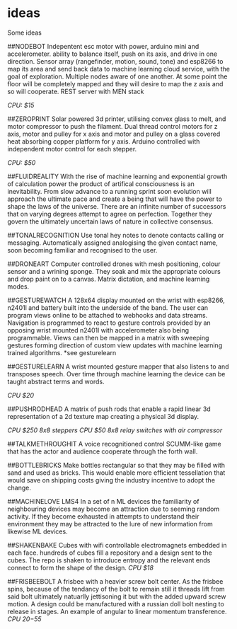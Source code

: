 # ideas
Some ideas

##NODEBOT
Indepentent esc motor with power, arduino mini and accelerometer. ability to balance itself, push on its axis, and drive in one direction. Sensor array (rangefinder, motion, sound, tone) and esp8266 to map its area and send back data to machine learning cloud service, with the goal of exploration. Multiple nodes aware of one another.  At some point the floor will be completely mapped and they will desire to map the z axis and so will cooperate. REST server with MEN stack 

*CPU: $15*


##ZEROPRINT
Solar powered 3d printer, utilising convex glass to melt, and motor compressor to push the filament. Dual thread control motors for z axis, motor and pulley for x axis and motor and pulley on a glass covered heat absorbing copper platform for y axis. Arduino controlled with independent motor control for each stepper.

*CPU: $50*

##FLUIDREALITY
With the rise of machine learning and exponential growth of calculation power the product of artifical consciousness is an inevitability. From slow advance to a running sprint soon evolution will approach the ultimate pace and create a being that will have the power to shape the laws of the universe. There are an infinite number of successors that on varying degrees attempt to agree on perfection. Together they govern the ultimately uncertain laws of nature in collective consensus.

##TONALRECOGNITION
Use tonal hey notes to denote contacts calling or messaging. Automatically assigned analogising the given contact name, soon becoming familiar and recognised to the user.

##DRONEART
Computer controlled drones with mesh positioning, colour sensor and a wrining sponge. They soak and mix the appropriate colours and drop paint on to a canvas. Matrix dictation, and machine learning modes.

##GESTUREWATCH
A 128x64 display mounted on the wrist with esp8266, n2401l and battery built into the underside of the band. The user can program views online to be attached to webhooks and data streams. Navigation is programmed to react to gesture controls provided by an opposing wrist mounted n2401l with accelerometer also being programmable.  Views can then be mapped in a matrix with sweeping gestures forming direction of custom view updates with machine learning trained algorithms. *see gesturelearn

##GESTURELEARN
A wrist mounted gesture mapper that also listens to and transposes speech. Over time through machine learning the device can be taught abstract terms and words.

*CPU $20*

##PUSHRODHEAD
A matrix of push rods that enable a rapid linear 3d representation of a 2d texture map creating a physical 3d display.

*CPU $250 8x8 steppers*
*CPU $50 8x8 relay switches with air compressor*

##TALKMETHROUGHIT
A voice recognitioned control SCUMM-like game that has the actor and audience cooperate through the forth wall.

##BOTTLEBRICKS
Make bottles rectangular so that they may be filled with sand and used as bricks. This would enable more efficient tessellation that would save on shipping costs giving the industry incentive to adopt the change.

##MACHINELOVE
LMS4
In a set of n ML devices the familiarity of neighbouring devices may become an attraction due to seeming random activity. If they become exhausted in attempts to understand their environment they may be attracted to the lure of new information from likewise ML devices.

##SHAKENBAKE
Cubes with wifi controllable electromagnets embedded in each face. hundreds of cubes fill a repository and a design sent to the cubes.  The repo is shaken to introduce entropy and the relevant ends connect to form the shape of the design.
*CPU $18*

##FRISBEEBOLT
A frisbee with a heavier screw bolt center. As the frisbee spins, because of the tendancy of the bolt to remain still it threads lift from said bolt ultimately natuarlly jettisoning it but with the added upward screw motion. A design could be manufactured with a russian doll bolt nesting to release in stages. An example of angular to linear momentum transference.
*CPU $20-$55*





